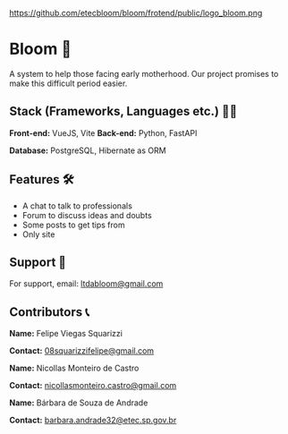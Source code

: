 https://github.com/etecbloom/bloom/frotend/public/logo_bloom.png
# Bloom 🌼

A system to help those facing early motherhood. Our project promises to make this difficult period easier. 


## Stack (Frameworks, Languages etc.) 👩‍💻

**Front-end:** VueJS, Vite 
**Back-end:** Python, FastAPI

**Database:** PostgreSQL, Hibernate as ORM
## Features 🛠

- A chat to talk to professionals
- Forum to discuss ideas and doubts
- Some posts to get tips from
- Only site


## Support 📩

For support, email: ltdabloom@gmail.com


## Contributors 📞

**Name:** Felipe Viegas Squarizzi

**Contact:** 08squarizzifelipe@gmail.com

**Name:** Nicollas Monteiro de Castro

**Contact:** nicollasmonteiro.castro@gmail.com

**Name:** Bárbara de Souza de Andrade

**Contact:** barbara.andrade32@etec.sp.gov.br
